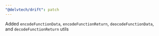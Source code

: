```yaml
---
"@delvtech/drift": patch
---
```


Added `encodeFunctionData`, `encodeFunctionReturn`, `deocodeFunctionData`, and `decodeFunctionReturn` utils
